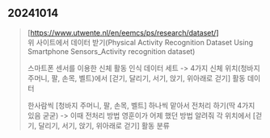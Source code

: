 ## 20241014
> [https://www.utwente.nl/en/eemcs/ps/research/dataset/]
> </br> 위 사이트에서 데이터 받기(Physical Activity Recognition Dataset Using Smartphone Sensors_Activity recognition dataset)
> 
> 스마트폰 센서를 이용한 신체 활동 인식 데이터 세트
> -> 4가지 신체 위치(청바지 주머니, 팔, 손목, 벨트)에서 [걷기, 달리기, 서기, 앉기, 위아래로 걷기] 활동 데이터
> 
> 한사람씩 [청바지 주머니, 팔, 손목, 벨트] 하나씩 맡아서 전처리 하기(딱 4가지 있음 굳굳) -> 이때 전처리 방법 영훈이가 어제 했던 방법 알려줘
> 각 위치에서 [걷기, 달리기, 서기, 앉기, 위아래로 걷기] 활동 분류
